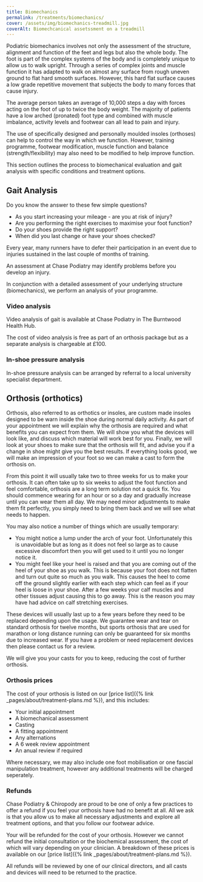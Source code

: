 ```yaml
---
title: Biomechanics
permalink: /treatments/biomechanics/
cover: /assets/img/biomechanics-treadmill.jpg
coverAlt: Biomechcanical assetssment on a treadmill
---
```


Podiatric biomechanics involves not only the assessment of the structure, alignment and function of the feet and legs but also the whole body. The foot is part of the complex systems of the body and is completely unique to allow us to walk upright. 
Through a series of complex joints and muscle function it has adapted to walk on almost any surface from rough uneven ground to flat hard smooth surfaces. However, this hard flat surface causes a low grade repetitive movement that subjects the body to many forces that cause injury.

The average person takes an average of 10,000 steps a day with forces acting on the foot of up to twice the body weight. The majority of patients have a low arched (pronated) foot type and combined with muscle imbalance, activity levels and footwear can all lead to pain and injury.

The use of specifically designed and personally moulded insoles (orthoses) can help to control the way in which we function. However, training programme, footwear modification, muscle function and balance (strength/flexibility) may also need to be modified to help improve function.

This section outlines the process to biomechanical evaluation and gait analysis with specific conditions and treatment options.

## Gait Analysis
Do you know the answer to these few simple questions?

* As you start increasing your mileage - are you at risk of injury?
* Are you performing the right exercises to maximise your foot function?
* Do your shoes provide the right support?
* When did you last change or have your shoes checked?

Every year, many runners have to defer their participation in an event due to injuries sustained in the last couple of months of training.

An assessment at Chase Podiatry may identify problems before you develop an injury.

In conjunction with a detailed assessment of your underlying structure (biomechanics), we perform an analysis of your programme.

### Video analysis

Video analysis of gait is available at Chase Podiatry in The Burntwood Health Hub.

The cost of video analysis is free as part of an orthosis package but as a separate analysis is chargeable at £100.

### In-shoe pressure analysis

In-shoe pressure analysis can be arranged by referral to a local university specialist department.

## Orthosis (orthotics)
Orthosis, also referred to as orthotics or insoles, are custom made insoles designed to be warn inside the shoe during normal daily activity.
As part of your appointment we will explain why the orthosis are required and what benefits you can expect from them.
We will show you what the devices will look like, and discuss which material will work best for you.
Finally, we will look at your shoes to make sure that the orthosis will fit, and advise you if a change in shoe might give you the best results.
If everything looks good, we will make an impression of your foot so we can make a cast to form the orthosis on.

From this point it will usually take two to three weeks for us to make your orthosis.
It can often take up to six weeks to adjust the foot function and feel comfortable, orthosis are a long term solution not a quick fix. 
You should commence wearing for an hour or so a day and gradually increase until you can wear them all day. 
We may need minor adjustments to make them fit perfectly, you simply need to bring them back and we will see what needs to happen.

You may also notice a number of things which are usually temporary:

* You might notice a lump under the arch of your foot. Unfortunately this is unavoidable but as long as it does not feel so large as to cause excessive discomfort then you will get used to it until you no longer notice it.
* You might feel like your heel is raised and that you are coming out of the heel of your shoe as you walk. This is because your foot does not flatten and turn out quite so much as you walk. This causes the heel to come off the ground slightly earlier with each step which can feel as if your heel is loose in your shoe. After a few weeks your calf muscles and other tissues adjust causing this to go away. This is the reason you may have had advice on calf stretching exercises.

These devices will usually last up to a few years before they need to be replaced depending upon the usage. 
We guarantee wear and tear on standard orthosis for twelve months, but sports orthosis that are used for marathon or long distance running can only be guaranteed for six months due to increased wear. 
If you have a problem or need replacement devices then please contact us for a review.

We will give you your casts for you to keep, reducing the cost of further orthosis. 

### Orthosis prices
The cost of your orthosis is listed on our [price list]({% link _pages/about/treatment-plans.md %}), and this includes:
* Your initial appointment
* A biomechanical assessment
* Casting
* A fitting appointment
* Any alternations
* A 6 week review appointment
* An anual review if required

Where necessary, we may also include one foot mobilisation or one fascial manipulation treatment, however any additional treatments will be charged seperately.

### Refunds
Chase Podiatry & Chiropody are proud to be one of only a few practices to offer a refund if you feel your orthosis have had no benefit at all.
All we ask is that you allow us to make all necessary adjustments and explore all treatment options, and that you follow our footwear advice.

Your will be refunded for the cost of your orthosis. 
However we cannot refund the initial consultation or the biochemical assessment, the cost of which will vary depending on your clinician.
A breakdown of these prices is available on our [price list]({% link _pages/about/treatment-plans.md %}).

All refunds will be reviewed by one of our clinical directors, and all casts and devices will need to be returned to the practice.
